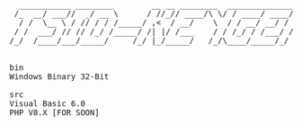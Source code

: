 <pre>
  ___________ ________        __ __ ________  _______________   __
 /_  __/ ___//  _/ __ \      / //_// ____/\ \/ / ____/ ____/ | / /
  / /  \__ \ / // / / /_____/ ,<  / __/    \  / / __/ __/ /  |/ /
 / /  ___/ // // /_/ /_____/ /| |/ /___    / / /_/ / /___/ /|  /
/_/  /____/___/_____/     /_/ |_/_____/   /_/\____/_____/_/ |_/


bin
Windows Binary 32-Bit

src
Visual Basic 6.0
PHP V8.X [FOR SOON]
</pre>
